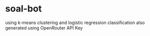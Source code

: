 # soal-bot
using k-means clustering and logistic regression classification also generated using OpenRouter API Key

